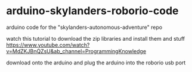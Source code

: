 # arduino-skylanders-roborio-code

arduino code for the "skylanders-autonomous-adventure" repo

watch this tutorial to download the zip libraries and install them and stuff 
https://www.youtube.com/watch?v=MdZKJBnQZsU&ab_channel=ProgrammingKnowledge

download onto the arduino and plug the arduino into the roborio usb port
